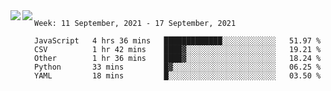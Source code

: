 <a href="https://github.com/anuraghazra/github-readme-stats">
  <img align="left" src="https://github-readme-stats.vercel.app/api?username=Tanesan&count_private=true&show_icons=true" />
</a>
<a href="https://github.com/anuraghazra/github-readme-stats">
  <img align="left" src="https://github-readme-stats.vercel.app/api/top-langs/?username=Tanesan" />
</a>

<!--START_SECTION:waka-->
```text
Week: 11 September, 2021 - 17 September, 2021

JavaScript   4 hrs 36 mins   █████████████░░░░░░░░░░░░   51.97 % 
CSV          1 hr 42 mins    ████▓░░░░░░░░░░░░░░░░░░░░   19.21 % 
Other        1 hr 36 mins    ████▓░░░░░░░░░░░░░░░░░░░░   18.24 % 
Python       33 mins         █▓░░░░░░░░░░░░░░░░░░░░░░░   06.25 % 
YAML         18 mins         █░░░░░░░░░░░░░░░░░░░░░░░░   03.50 % 
```
<!--END_SECTION:waka-->
